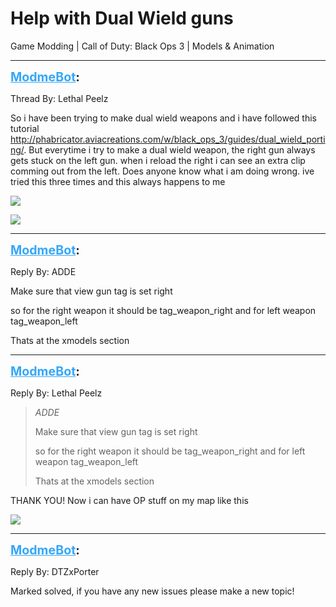 # Help with Dual Wield guns
Game Modding | Call of Duty: Black Ops 3 | Models & Animation

---
<strong style="font-size: 1.4em;"><span style="text-decoration: underline;text-decoration-color: #34a7f9;"><span style="color:#34a7f9;">ModmeBot</span></span>:</strong>

<p>Thread By: Lethal Peelz<br /><p style="text-align:left;">So i have been trying to make dual wield weapons and i have followed this tutorial <a href="http://phabricator.aviacreations.com/w/black_ops_3/guides/dual_wield_porting/">http://phabricator.aviacreations.com/w/black_ops_3/guides/dual_wield_porting/</a>. But everytime i try to make a dual wield weapon, the right gun always gets stuck on the left gun. when i reload the right i can see an extra clip comming out from the left. Does anyone know what i am doing wrong. ive tried this three times and this always happens to me </p><p style="text-align:left;"></p><p style="text-align:left;"><img style="max-width: 500px;" src="http://i.imgur.com/vXHMyYu.jpg"></p><p style="text-align:left;"></p><p style="text-align:left;"><img style="max-width: 500px;" src="http://i.imgur.com/IP8Udhi.jpg"></p></p>

---
<strong style="font-size: 1.4em;"><span style="text-decoration: underline;text-decoration-color: #34a7f9;"><span style="color:#34a7f9;">ModmeBot</span></span>:</strong>

<p>Reply By: ADDE<br /><p style="text-align:left;">Make sure that view gun tag is set right</p><p style="text-align:left;">so for the right weapon it should be tag_weapon_right and for left weapon tag_weapon_left</p><p style="text-align:left;">Thats at the xmodels section</p></p>

---
<strong style="font-size: 1.4em;"><span style="text-decoration: underline;text-decoration-color: #34a7f9;"><span style="color:#34a7f9;">ModmeBot</span></span>:</strong>

<p>Reply By: Lethal Peelz<br /><blockquote><em>ADDE</em><p style="text-align:left;">Make sure that view gun tag is set right</p><p style="text-align:left;">so for the right weapon it should be tag_weapon_right and for left weapon tag_weapon_left</p><p style="text-align:left;">Thats at the xmodels section</p></blockquote><p style="text-align:left;">THANK YOU! Now i can have OP stuff on my map like this</p><p style="text-align:left;"><img style="max-width: 500px;" src="http://i.imgur.com/hgio99A.jpg"></p></p>

---
<strong style="font-size: 1.4em;"><span style="text-decoration: underline;text-decoration-color: #34a7f9;"><span style="color:#34a7f9;">ModmeBot</span></span>:</strong>

<p>Reply By: DTZxPorter<br /><p style="text-align:left;">Marked solved, if you have any new issues please make a new topic!</p></p>
